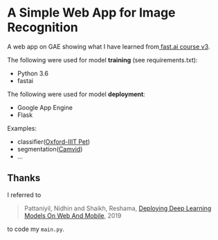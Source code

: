 # A Simple Web App for Image Recognition

A web app on GAE showing what I have learned from[ fast.ai course v3](https://course.fast.ai/index.html).

The following were used for model **training** (see requirements.txt):
- Python 3.6
- fastai

The following were used for model **deployment**:    
- Google App Engine
- Flask

Examples:
- classifier([Oxford-IIIT Pet](http://www.robots.ox.ac.uk/~vgg/data/pets))
- segmentation([Camvid](http://mi.eng.cam.ac.uk/research/projects/VideoRec/CamVid/))
- ...



## Thanks
I referred to
>Pattaniyil, Nidhin and Shaikh, Reshama, [Deploying Deep Learning Models On Web And Mobile](https://reshamas.github.io/deploying-deep-learning-models-on-web-and-mobile/), 2019

to code my `main.py`.